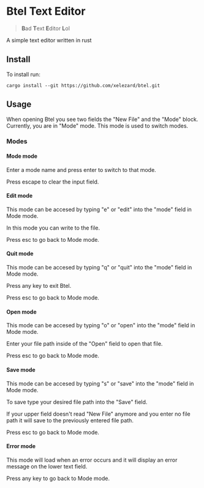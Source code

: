 # Btel Text Editor 
> **B**ad **T**ext **E**ditor **L**ol

A simple text editor written in rust

## Install
To install run:
```shell
cargo install --git https://github.com/xelezard/btel.git
```
## Usage
When opening Btel you see two fields the "New File" and the "Mode" block.
Currently, you are in "Mode" mode.
This mode is used to switch modes.

### Modes

#### Mode mode
Enter a mode name and press enter to switch to that mode.

Press escape to clear the input field.

#### Edit mode
This mode can be accesed by typing "e" or "edit" into the "mode" field in Mode mode.

In this mode you can write to the file.

Press esc to go back to Mode mode.

#### Quit mode
This mode can be accesed by typing "q" or "quit" into the "mode" field in Mode mode.

Press any key to exit Btel.

Press esc to go back to Mode mode.

#### Open mode
This mode can be accesed by typing "o" or "open" into the "mode" field in Mode mode.

Enter your file path inside of the "Open" field to open that file.

Press esc to go back to Mode mode.

#### Save mode
This mode can be accesed by typing "s" or "save" into the "mode" field in Mode mode.

To save type your desired file path into the "Save" field.

If your upper field doesn't read "New File" anymore and you enter no file path it will save to the previously entered file path.

Press esc to go back to Mode mode.

#### Error mode
This mode will load when an error occurs and it will display an error message on the lower text field.

Press any key to go back to Mode mode.